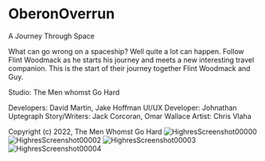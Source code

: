 # OberonOverrun
A Journey Through Space

What can go wrong on a spaceship? Well quite a lot can happen. Follow Flint Woodmack as he starts his journey and meets a new interesting travel companion. This is the start of their journey together Flint Woodmack and Guy.

Studio: The Men whomst Go Hard

Developers: David Martin, Jake Hoffman UI/UX Developer: Johnathan Uptegraph Story/Writers: Jack Corcoran, Omar Wallace Artist: Chris Vlaha

Copyright (c) 2022, The Men Whomst Go Hard
![HighresScreenshot00000](https://github.com/Marti746/OberonOverrun/assets/69823918/bc57ea8f-6e1c-4c64-a9cc-c96a2c32bd27)
![HighresScreenshot00002](https://github.com/Marti746/OberonOverrun/assets/69823918/44b24764-df7d-4ac4-9fcb-537914820c4f)
![HighresScreenshot00003](https://github.com/Marti746/OberonOverrun/assets/69823918/a5d78d94-77a7-4b28-b74e-5ae4e7308ca7)
![HighresScreenshot00004](https://github.com/Marti746/OberonOverrun/assets/69823918/128724c5-1ad0-42a4-9295-480dedf99ccd)
